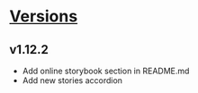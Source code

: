 # [Versions](https://github.com/Tracktor/design-system-tracktor/releases)

## v1.12.2
- Add online storybook section in README.md
- Add new stories accordion
